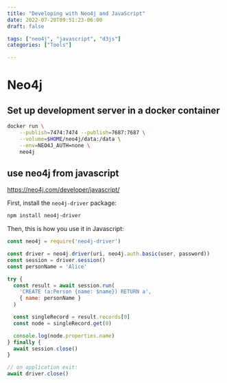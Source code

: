 ```yaml
---
title: "Developing with Neo4j and JavaScript"
date: 2022-07-20T09:51:23-06:00
draft: false

tags: ["neo4j", "javascript", "d3js"]
categories: ["Tools"]

---
```


# Neo4j

## Set up development server in a docker container
```bash
docker run \
    --publish=7474:7474 --publish=7687:7687 \
    --volume=$HOME/neo4j/data:/data \
    --env=NEO4J_AUTH=none \
    neo4j
```

<!--more-->

## use neo4j from javascript
https://neo4j.com/developer/javascript/

First, install the `neo4j-driver` package:

```bash
npm install neo4j-driver
```

Then, this is how you use it in Javascript:

```javascript
const neo4j = require('neo4j-driver')

const driver = neo4j.driver(uri, neo4j.auth.basic(user, password))
const session = driver.session()
const personName = 'Alice'

try {
  const result = await session.run(
    'CREATE (a:Person {name: $name}) RETURN a',
    { name: personName }
  )

  const singleRecord = result.records[0]
  const node = singleRecord.get(0)

  console.log(node.properties.name)
} finally {
  await session.close()
}

// on application exit:
await driver.close()
```
